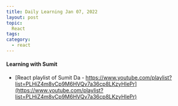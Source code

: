 ```yaml
---
title: Daily Learning Jan 07, 2022
layout: post
topic:
  React
tags:
category:
  - react
---
```


#### Learning with Sumit

* [React playlist of Sumit Da - https://www.youtube.com/playlist?list=PLHiZ4m8vCp9M6HVQv7a36cp8LKzyHIePr](https://www.youtube.com/playlist?list=PLHiZ4m8vCp9M6HVQv7a36cp8LKzyHIePr)


